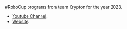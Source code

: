 #RoboCup programs from team Krypton for the year 2023.

- [Youtube Channel](https://www.youtube.com/@evbrobocup).
- [Website](http://www.kraemer123.de).
